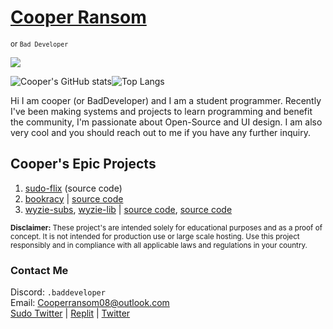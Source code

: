 # [Cooper Ransom](https://cozi.lol)
<sup>or `Bad Developer`</sup>

![](https://komarev.com/ghpvc/?itzCozi&color=dc143c&style=for-the-badge&base=1000&abbreviated=true)  

![Cooper's GitHub stats](https://github-readme-stats.vercel.app/api?username=itzCozi&show_icons=true&theme=nord)![Top Langs](https://github-readme-stats.vercel.app/api/top-langs/?username=itzCozi&hide=css,batchfile,glsl&langs_count=5&theme=nord)

Hi I am cooper (or BadDeveloper) and I am a student programmer. Recently I've been making systems and projects to learn programming and benefit the community, I'm passionate about Open-Source and UI design. I am also very cool and you should reach out to me if you have any further inquiry.

## Cooper's Epic Projects
1. [sudo-flix](https://github.com/sussy-code) (source code)
2. [bookracy](https://bookracy.org) | [source code](https://github.com/bookracy)
3. [wyzie-subs](https://subs.wyzie.ru), [wyzie-lib](https://www.npmjs.com/package/wyzie-lib) | [source code](https://github.com/itzCozi/wyzie-subs), [source code](https://github.com/itzCozi/wyzie-lib)

<sup>
<strong>Disclaimer:</strong> These project's are intended solely for educational purposes and as a proof of concept. It is not intended for production use or large scale hosting. Use this project responsibly and in compliance with all applicable laws and regulations in your country.
</sup>

### Contact Me
Discord: `.baddeveloper`  
Email: Cooperransom08@outlook.com  
[Sudo Twitter](https://x.com/sudoflix)  |  [Replit](https://replit.com/@cozi08)  |  [Twitter](https://x.com/lilmancoop420)
